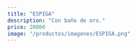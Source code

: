 ```yaml
---
title: "ESPIGA"
description: "Con baño de oro."
price: 20000
image: "/productos/imagenes/ESPIGA.png"
---
```


